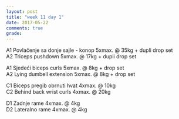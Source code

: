 ```yaml
---
layout: post
title: "week 11 day 1"
date: 2017-05-22
comments: true
grade:
---
```


A1 Povlačenje sa donje sajle - konop 5xmax. @ 35kg + dupli drop set       
A2 Triceps pushdown 5xmax. @ 17kg + dupli drop set     

A1 Sjedeći biceps curls 5xmax. @ 8kg + drop set       
A2 Lying dumbell extension 5xmax. @ 8kg + drop set              

C1 Biceps pregib obrnuti hvat 4xmax. @ 10kg     
C2 Behind back wrist curls 4xmax. @ 20kg        

D1 Zadnje rame 4xmax. @ 4kg      
D2 Lateralno rame 4xmax. @ 4kg   
